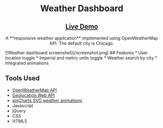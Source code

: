<h1 align="center">Weather Dashboard</h1>
<h2 align="center"><a  href="https://chloe-trn.github.io/weather-dashboard/"  target="_blank">Live Demo</a></h2>

<p align="center"> A **responsive weather application** implemented using OpenWeatherMap API. The default city is Chicago. </p>
![Weather dashboard screenshot](/screenshot.png)
## Features 
* User location toggle 
* Imperial and metric units toggle
* Weather search by city 
* Integrated animations

## Tools Used
* <a href="https://openweathermap.org/" target="_blank">OpenWeatherMap API</a>
* <a href="https://developer.mozilla.org/en-US/docs/Web/API/Geolocation_API" target="_blank">Geolocation Web API</a>
* <a href="https://www.amcharts.com/free-animated-svg-weather-icons/" target="_blank">amCharts SVG weather animations</a>
* Javascript 
* jQuery
* CSS
* HTML5

